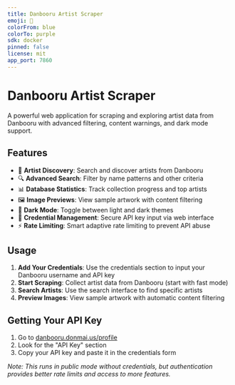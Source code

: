 ```yaml
---
title: Danbooru Artist Scraper
emoji: 🎨
colorFrom: blue
colorTo: purple
sdk: docker
pinned: false
license: mit
app_port: 7860
---
```


# Danbooru Artist Scraper

A powerful web application for scraping and exploring artist data from Danbooru with advanced filtering, content warnings, and dark mode support.

## Features

- 🎨 **Artist Discovery**: Search and discover artists from Danbooru
- 🔍 **Advanced Search**: Filter by name patterns and other criteria  
- 📊 **Database Statistics**: Track collection progress and top artists
- 🖼️ **Image Previews**: View sample artwork with content filtering
- 🌙 **Dark Mode**: Toggle between light and dark themes
- 🔐 **Credential Management**: Secure API key input via web interface
- ⚡ **Rate Limiting**: Smart adaptive rate limiting to prevent API abuse

## Usage

1. **Add Your Credentials**: Use the credentials section to input your Danbooru username and API key
2. **Start Scraping**: Collect artist data from Danbooru (start with fast mode)
3. **Search Artists**: Use the search interface to find specific artists
4. **Preview Images**: View sample artwork with automatic content filtering

## Getting Your API Key

1. Go to [danbooru.donmai.us/profile](https://danbooru.donmai.us/profile)
2. Look for the "API Key" section
3. Copy your API key and paste it in the credentials form

*Note: This runs in public mode without credentials, but authentication provides better rate limits and access to more features.*
